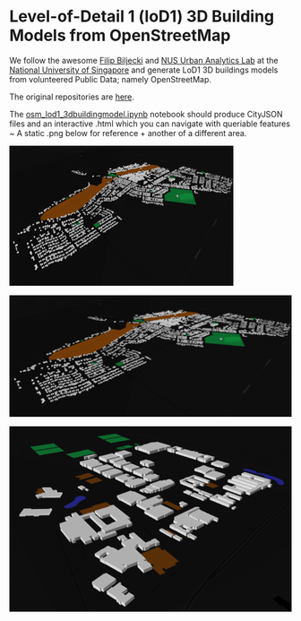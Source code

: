 # Level-of-Detail 1 (loD1) 3D Building Models from OpenStreetMap

We follow the awesome [Filip Biljecki](https://filipbiljecki.com/) and [NUS Urban Analytics Lab](https://ual.sg/) at the [National University of Singapore](https://www.nus.edu.sg/) and generate LoD1 3D buildings models from volunteered Public Data; namely OpenStreetMap. 

The original repositories are [here](https://github.com/ualsg).

The [osm_lod1_3dbuildingmodel.ipynb](https://github.com/AdrianKriger/osm_LoD1_3Dbuildings/blob/main/osm_lod1_3dbuildingmodel.ipynb) notebook should produce CityJSON files and an interactive .html which you can navigate with queriable features ~ A static .png below for reference + another of a different area.

<img src="img/mamre.PNG" alt="alt text" width="400" height="250">

![Alt text](/img/mamre.PNG?raw=true "Title")


![Alt text](/img/cput.PNG?raw=true "Title")
